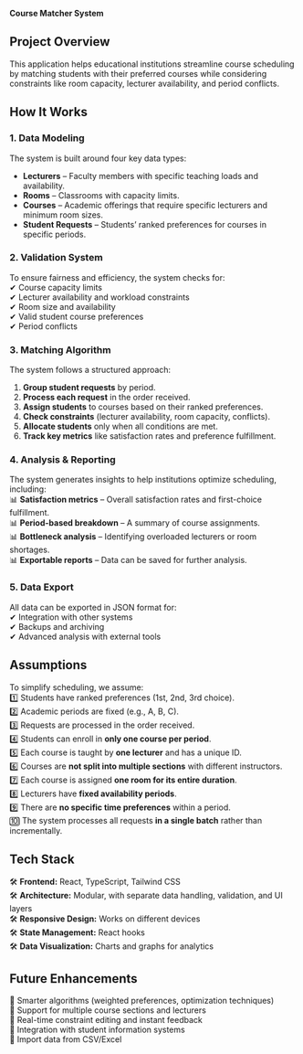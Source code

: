  **Course Matcher System**  

## **Project Overview**  
This application helps educational institutions streamline course scheduling by matching students with their preferred courses while considering constraints like room capacity, lecturer availability, and period conflicts.  

## **How It Works**  

### **1. Data Modeling**  
The system is built around four key data types:  
- **Lecturers** – Faculty members with specific teaching loads and availability.  
- **Rooms** – Classrooms with capacity limits.  
- **Courses** – Academic offerings that require specific lecturers and minimum room sizes.  
- **Student Requests** – Students’ ranked preferences for courses in specific periods.  

### **2. Validation System**  
To ensure fairness and efficiency, the system checks for:  
✔ Course capacity limits  
✔ Lecturer availability and workload constraints  
✔ Room size and availability  
✔ Valid student course preferences  
✔ Period conflicts  

### **3. Matching Algorithm**  
The system follows a structured approach:  
1. **Group student requests** by period.  
2. **Process each request** in the order received.  
3. **Assign students** to courses based on their ranked preferences.  
4. **Check constraints** (lecturer availability, room capacity, conflicts).  
5. **Allocate students** only when all conditions are met.  
6. **Track key metrics** like satisfaction rates and preference fulfillment.  

### **4. Analysis & Reporting**  
The system generates insights to help institutions optimize scheduling, including:  
📊 **Satisfaction metrics** – Overall satisfaction rates and first-choice fulfillment.  
📊 **Period-based breakdown** – A summary of course assignments.  
📊 **Bottleneck analysis** – Identifying overloaded lecturers or room shortages.  
📊 **Exportable reports** – Data can be saved for further analysis.  

### **5. Data Export**  
All data can be exported in JSON format for:  
✔ Integration with other systems  
✔ Backups and archiving  
✔ Advanced analysis with external tools  

## **Assumptions**  
To simplify scheduling, we assume:  
1️⃣ Students have ranked preferences (1st, 2nd, 3rd choice).  
2️⃣ Academic periods are fixed (e.g., A, B, C).  
3️⃣ Requests are processed in the order received.  
4️⃣ Students can enroll in **only one course per period**.  
5️⃣ Each course is taught by **one lecturer** and has a unique ID.  
6️⃣ Courses are **not split into multiple sections** with different instructors.  
7️⃣ Each course is assigned **one room for its entire duration**.  
8️⃣ Lecturers have **fixed availability periods**.  
9️⃣ There are **no specific time preferences** within a period.  
🔟 The system processes all requests **in a single batch** rather than incrementally.  

## **Tech Stack**  
🛠 **Frontend:** React, TypeScript, Tailwind CSS  
🛠 **Architecture:** Modular, with separate data handling, validation, and UI layers  
🛠 **Responsive Design:** Works on different devices  
🛠 **State Management:** React hooks  
🛠 **Data Visualization:** Charts and graphs for analytics  

## **Future Enhancements**  
🚀 Smarter algorithms (weighted preferences, optimization techniques)  
🚀 Support for multiple course sections and lecturers  
🚀 Real-time constraint editing and instant feedback  
🚀 Integration with student information systems  
🚀 Import data from CSV/Excel  

